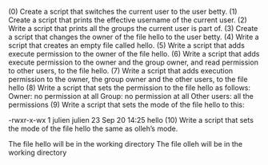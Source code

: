  (0) Create a script that switches the current user to the user betty.
 (1) Create a script that prints the effective username of the current user.
 (2) Write a script that prints all the groups the current user is part of.
 (3) Create  a script that changes the owner of the file hello to the user betty.
 (4) Write a script that creates an empty file called hello.
 (5) Write a script that adds execute permission to the owner of the file hello.
 (6) Write a script that adds execute permission to the owner and the group owner, and read permission to other users, to the file hello.
 (7) Write a script that adds execution permission to the owner, the group owner and the other users, to the file hello
 (8) Write a script that sets the permission to the file hello as follows:
Owner: no permission at all
Group: no permission at all
Other users: all the permissions
 (9) Write a script that sets the mode of the file hello to this:

-rwxr-x-wx 1 julien julien 23 Sep 20 14:25 hello
 (10) Write a script that sets the mode of the file hello the same as olleh’s mode.

The file hello will be in the working directory
The file olleh will be in the working directory

